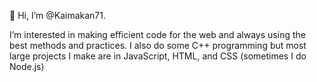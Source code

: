 👋 Hi, I’m @Kaimakan71.

I’m interested in making efficient code for the web and always using the best methods and practices.
I also do some C++ programming but most large projects I make are in JavaScript, HTML, and CSS (sometimes I do Node.js)
